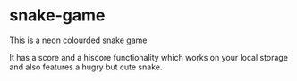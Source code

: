 # snake-game

This is a neon colourded snake game 

It has a score and a hiscore functionality which works on your local storage and also features a hugry but cute snake.